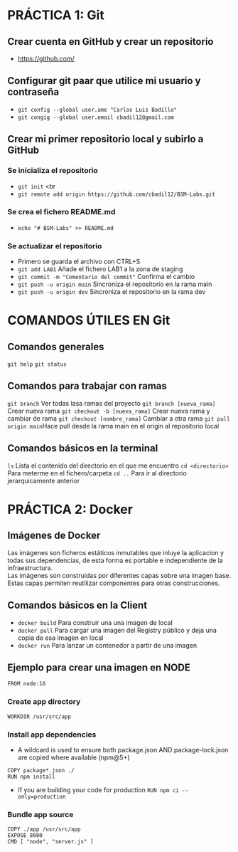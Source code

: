 # PRÁCTICA 1: Git
## Crear cuenta en GitHub y crear un repositorio
- https://github.com/
## Configurar git paar que utilice mi usuario y contraseña
- `git config --global user.ame "Carlos Luis Badillo"`
- `git congig --global user.email cbadil12@gmail.com`
## Crear mi primer repositorio local y subirlo a GitHub
### Se inicializa el repositorio
- `git init` <br
- `git remote add origin https://github.com/cbadil12/BSM-Labs.git`
### Se crea el fichero README.md
- `echo "# BSM-Labs" >> README.md`
### Se actualizar el repositorio
- Primero se guarda el archivo con CTRL+S
- `git add LAB1` Añade el fichero LAB1 a la zona de staging
- `git commit -m "Comentario del commit"` Confirma el cambio
- `git push -u origin main` Sincroniza el repositorio en la rama main
- `git push -u origin dev` Sincroniza el repositorio en la rama dev

# COMANDOS ÚTILES EN Git
## Comandos generales
`git help`
`git status` 
## Comandos para trabajar con ramas
`git branch` Ver todas lasa ramas del proyecto 
`git branch [nueva_rama]` Crear nueva rama 
`git checkout -b [nueva_rama]` Crear nueva rama y cambiar de rama 
`git checkout [nombre_rama]` Cambiar a otra rama 
`git pull origin main`Hace pull desde la rama main en el origin al repositorio local

## Comandos básicos en la terminal
`ls` Lista el contenido del directorio en el que me encuentro 
`cd <directorio>` Para meterme en el fichero/carpeta 
`cd ..` Para ir al directorio jerarquicamente anterior 

# PRÁCTICA 2: Docker
## Imágenes de Docker
Las imágenes son ficheros estáticos inmutables que inluye la aplicacion y todas sus dependencias, de esta forma es portable e independiente de la infraestructura.<br />
Las imágenes son construidas por diferentes capas sobre una imagen base. Estas capas permiten reutilizar componentes para otras construcciones.
## Comandos básicos en la Client
- `docker build` Para construir una una imagen de local
- `docker pull` Para cargar una imagen del Registry público y deja una copia de esa imagen en local
- `docker run` Para lanzar un contenedor a partir de una imagen
## Ejemplo para crear una imagen en NODE
`FROM node:16`
### Create app directory
`WORKDIR /usr/src/app`
### Install app dependencies
- A wildcard is used to ensure both package.json AND package-lock.json are copied where available (npm@5+)<br />
```
COPY package*.json ./
RUN npm install
```
- If you are building your code for production `RUN npm ci --only=production`
### Bundle app source
```
COPY ./app /usr/src/app
EXPOSE 8080
CMD [ "node", "server.js" ]
```